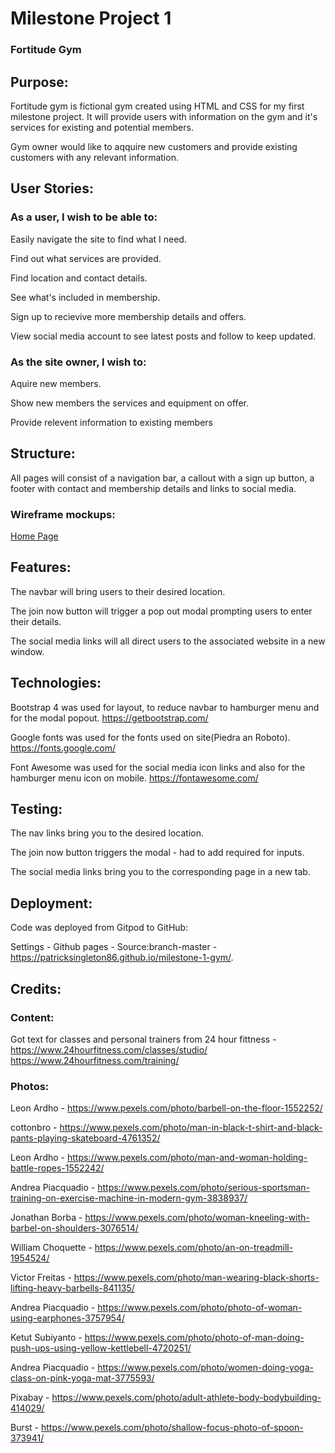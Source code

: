# Milestone Project 1

### Fortitude Gym

## Purpose:

Fortitude gym is fictional gym created using HTML and CSS for my first milestone project. It will provide users with information on the gym and it's services for existing and potential members.

Gym owner would like to aqquire new customers and provide existing customers with any relevant information.

## User Stories:

### As a user, I wish to be able to: 

Easily navigate the site to find what I need.

Find out what services are provided.

Find location and contact details.

See what's included in membership.

Sign up to recievive more membership details and offers.

View social media account to see latest posts and follow to keep updated.

### As the site owner, I wish to:

Aquire new members.

Show new members the services and equipment on offer.

Provide relevent information to existing members

## Structure:

All pages will consist of a navigation bar, a callout with a sign up button, a footer with contact and membership details and links to social media.

### Wireframe mockups:

[Home Page](assets/images/small.pdf)

## Features:

The navbar will bring users to their desired location.

The join now button will trigger a pop out modal prompting users to enter their details.

The social media links will all direct users to the associated website in a new window. 

## Technologies:

Bootstrap 4 was used for layout, to reduce navbar to hamburger menu and for the modal popout. https://getbootstrap.com/

Google fonts was used for the fonts used on site(Piedra an Roboto). https://fonts.google.com/

Font Awesome was used for the social media icon links and also for the hamburger menu icon on mobile. https://fontawesome.com/

## Testing:

The nav links bring you to the desired location.

The join now button triggers the modal - had to add required for inputs.

The social media links bring you to the corresponding page in a new tab.

## Deployment:

Code was deployed from Gitpod to GitHub:

Settings - Github pages - Source:branch-master - https://patricksingleton86.github.io/milestone-1-gym/.

## Credits:

### Content:
Got text for classes and personal trainers from 24 hour fittness - https://www.24hourfitness.com/classes/studio/ https://www.24hourfitness.com/training/ 

### Photos:

Leon Ardho - https://www.pexels.com/photo/barbell-on-the-floor-1552252/

cottonbro - https://www.pexels.com/photo/man-in-black-t-shirt-and-black-pants-playing-skateboard-4761352/

Leon Ardho - https://www.pexels.com/photo/man-and-woman-holding-battle-ropes-1552242/

Andrea Piacquadio - https://www.pexels.com/photo/serious-sportsman-training-on-exercise-machine-in-modern-gym-3838937/

Jonathan Borba - https://www.pexels.com/photo/woman-kneeling-with-barbel-on-shoulders-3076514/

William Choquette - https://www.pexels.com/photo/an-on-treadmill-1954524/

Victor Freitas - https://www.pexels.com/photo/man-wearing-black-shorts-lifting-heavy-barbells-841135/

Andrea Piacquadio - https://www.pexels.com/photo/photo-of-woman-using-earphones-3757954/

Ketut Subiyanto - https://www.pexels.com/photo/photo-of-man-doing-push-ups-using-yellow-kettlebell-4720251/

Andrea Piacquadio - https://www.pexels.com/photo/women-doing-yoga-class-on-pink-yoga-mat-3775593/

Pixabay - https://www.pexels.com/photo/adult-athlete-body-bodybuilding-414029/

Burst - https://www.pexels.com/photo/shallow-focus-photo-of-spoon-373941/